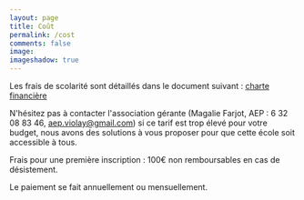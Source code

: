 ```yaml
---
layout: page
title: Coût
permalink: /cost
comments: false
image:
imageshadow: true
---
```


Les frais de scolarité sont détaillés dans le document suivant : [charte financière](/assets/pdf/2022-2023-financial-charter.pdf)

N'hésitez pas à contacter l'association gérante (Magalie Farjot, AEP : 6 32 08 83 46, aep.violay@gmail.com) si ce tarif est trop élevé pour votre budget, nous avons des solutions à vous proposer pour que cette école soit accessible à tous.

Frais pour une première inscription : 100€ non remboursables en cas de désistement.

Le paiement se fait annuellement ou mensuellement.